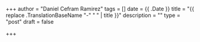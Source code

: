 +++
author = "Daniel Cefram Ramirez"
tags = []
date = {{ .Date }}
title = "{{ replace .TranslationBaseName "-" " " | title }}"
description = ""
type = "post"
draft = false

+++
